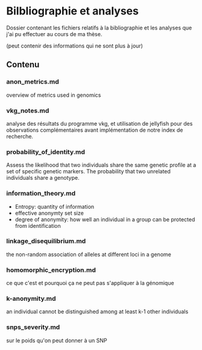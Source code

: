 # Bilbliographie et analyses

Dossier contenant les fichiers relatifs à la bibliographie et les analyses que j'ai pu effectuer au cours de ma thèse.

(peut contenir des informations qui ne sont plus à jour)

## Contenu

### anon_metrics.md
overview of metrics used in genomics

### vkg_notes.md
analyse des résultats du programme vkg, et utilisation de jellyfish pour des observations complémentaires avant implémentation de notre index de recherche.

### probability_of_identity.md
Assess the likelihood that two individuals share the same genetic profile at a set of specific genetic markers. The probability that two unrelated individuals
share a genotype.

### information_theory.md
- Entropy: quantity of information
- effective anonymty set size 
- degree of anonymity: how well an individual in a group can be protected from identification

### linkage_disequilibrium.md
the non-random association of alleles at different loci in a genome

### homomorphic_encryption.md
ce que c'est et pourquoi ça ne peut pas s'appliquer à la génomique


### k-anonymity.md
an individual cannot be distinguished among at least k-1 other individuals


### snps_severity.md
sur le poids qu'on peut donner à un SNP